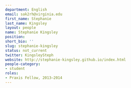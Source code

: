 ```yaml
---
department: English
email: sak2rh@virginia.edu
first_name: Stephanie
last_name: Kingsley
layout: people
name: Stephanie Kingsley
position:
short_bio: ''
slug: stephanie-kingsley
status: not_current
twitter: KingsleySteph
website: http://stephanie-kingsley.github.io/index.html
people-category:
- student
roles:
- Praxis Fellow, 2013–2014
---
```




